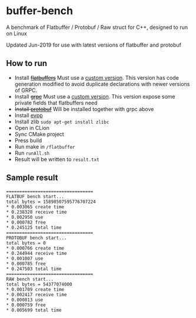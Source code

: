 # buffer-bench
A benchmark of Flatbuffer / Protobuf / Raw struct for C++, designed to run on Linux

Updated Jun-2019 for use with latest versions of flatbuffer and protobuf

## How to run
* Install ~~[flatbuffers](https://github.com/google/flatbuffers)~~ Must use a [custom version](https://github.com/thanhphu/flatbuffers). This version has code generation modified to avoid duplicate declarations with newer versions of GRPC.
* Install ~~[grpc](https://github.com/grpc/grpc)~~ Must use a [custom version](https://github.com/thanhphu/grpc). This version expose some private fields that flatbuffers need
* ~~Install [protobuf](https://github.com/protocolbuffers/protobuf)~~ Will be installed together with grpc above
* Install [evpp](https://github.com/Qihoo360/evpp)
* Install zlib `sudo apt-get install zlibc`
* Open in CLion
* Sync CMake project
* Press build
* Run make in `/flatbuffer`
* Run `runAll.sh`
* Result will be written to `result.txt`

## Sample result

```
=================================
FLATBUF bench start...
total bytes = 15898507595776707224
* 0.003065 create time
* 0.238328 receive time
* 0.002950 use
* 0.000782 free
* 0.245125 total time
=================================
PROTOBUF bench start...
total bytes = 0
* 0.000766 create time
* 0.244944 receive time
* 0.001007 use
* 0.000785 free
* 0.247503 total time
=================================
RAW bench start...
total bytes = 54377074000
* 0.001709 create time
* 0.002417 receive time
* 0.000813 use
* 0.000759 free
* 0.005699 total time
```